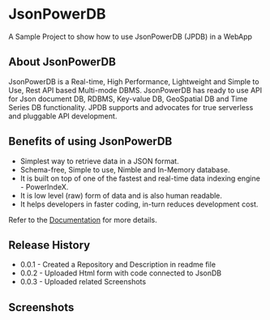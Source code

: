 # JsonPowerDB
A Sample Project to show how to use JsonPowerDB (JPDB) in a WebApp

## About JsonPowerDB
JsonPowerDB is a Real-time, High Performance, Lightweight and Simple to Use, Rest API based Multi-mode DBMS. JsonPowerDB has ready to use API for Json document DB, RDBMS, Key-value DB, GeoSpatial DB and Time Series DB functionality. JPDB supports and advocates for true serverless and pluggable API development.

## Benefits of using JsonPowerDB
* Simplest way to retrieve data in a JSON format.<br>
* Schema-free, Simple to use, Nimble and In-Memory database.<br>
* It is built on top of one of the fastest and real-time data indexing engine - PowerIndeX.<br>
* It is low level (raw) form of data and is also human readable.<br>
* It helps developers in faster coding, in-turn reduces development cost.<br>

Refer to the [Documentation](http://login2explore.com/jpdb/docs.html) for more details.

## Release History
* 0.0.1  -  Created a Repository and Description in readme file
* 0.0.2 -  Uploaded Html form with code connected to JsonDB
* 0.0.3 - Uploaded related Screenshots

## Screenshots
